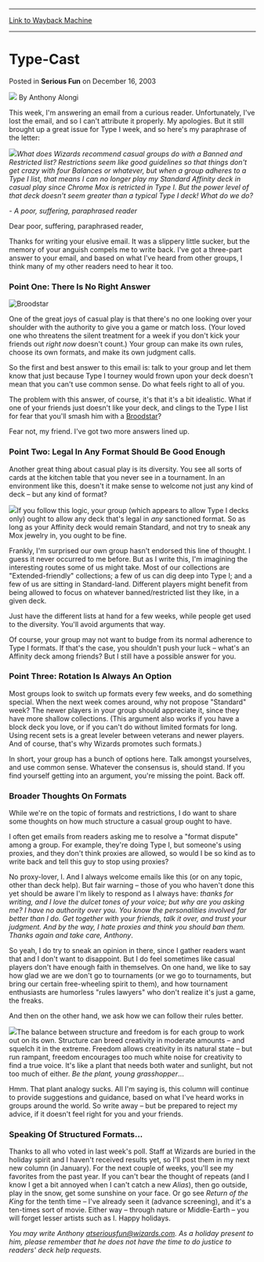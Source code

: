 
---
[Link to Wayback Machine](https://web.archive.org/web/20211020193250/https://magic.wizards.com/en/articles/archive/serious-fun/type-cast-2003-12-16)

[_metadata_:author]:- "Anthony Alongi"
[_metadata_:description]:- "This week, I'm answering an email from a curious reader. Unfortunately, I've lost the email, and so I can't attribute it properly. My apologies. But it still brought up a great issue for Type I week, and so here's my paraphrase of the letter: What does Wizards recommend casual groups do with a Banned and Restricted list? Restrictions seem like good guidelines so that things"
[_metadata_:generator]:- "Drupal 7 (http://drupal.org)"
[_metadata_:node]:- "610786"
[_metadata_:publish_date]:- "2003-12-16"
[_metadata_:source]:- "div-main-content"
[_metadata_:title]:- "Type-Cast"
[_metadata_:wayback_capture_timestamp]:- "2021-10-20 19:32:50"
[_metadata_:wayback_raw_url]:- "https://web.archive.org/web/20211020193250id_/https://magic.wizards.com/en/articles/archive/serious-fun/type-cast-2003-12-16"
[_metadata_:wayback_url]:- "https://magic.wizards.com/en/articles/archive/serious-fun/type-cast-2003-12-16"
---


Type-Cast
=========



 Posted in **Serious Fun**
 on December 16, 2003 






![](https://media.magic.wizards.com/styles/auth_small/public/images/person/authorpic_anthonyalongi.jpg)
By Anthony Alongi












This week, I'm answering an email from a curious reader. Unfortunately, I've lost the email, and so I can't attribute it properly. My apologies. But it still brought up a great issue for Type I week, and so here's my paraphrase of the letter:


![](https://media.wizards.com/legacy/global/images/mtgcom_daily_aa102_pic1_en.jpg)*What does Wizards recommend casual groups do with a Banned and Restricted list? Restrictions seem like good guidelines so that things don't get crazy with four Balances or whatever, but when a group adheres to a Type I list, that means I can no longer play my Standard Affinity deck in casual play since Chrome Mox is retricted in Type I. But the power level of that deck doesn't seem greater than a typical Type I deck! What do we do?*


*- A poor, suffering, paraphrased reader*


Dear poor, suffering, paraphrased reader,


Thanks for writing your elusive email. It was a slippery little sucker, but the memory of your anguish compels me to write back. I've got a three-part answer to your email, and based on what I've heard from other groups, I think many of my other readers need to hear it too.


### Point One: There Is No Right Answer



![Broodstar](http://gatherer.wizards.com/Handlers/Image.ashx?type=card&name=Broodstar)

One of the great joys of casual play is that there's no one looking over your shoulder with the authority to give you a game or match loss. (Your loved one who threatens the silent treatment for a week if you don't kick your friends out *right now* doesn't count.) Your group can make its own rules, choose its own formats, and make its own judgment calls.


So the first and best answer to this email is: talk to your group and let them know that just because Type I tourney would frown upon your deck doesn't mean that you can't use common sense. Do what feels right to all of you.


The problem with this answer, of course, it's that it's a bit idealistic. What if one of your friends just doesn't like your deck, and clings to the Type I list for fear that you'll smash him with a [Broodstar](https://gatherer.wizards.com/Pages/Card/Details.aspx?name=Broodstar)?


Fear not, my friend. I've got two more answers lined up.


### Point Two: Legal In Any Format Should Be Good Enough


Another great thing about casual play is its diversity. You see all sorts of cards at the kitchen table that you never see in a tournament. In an environment like this, doesn't it make sense to welcome not just any kind of deck – but any kind of format?


![](https://media.wizards.com/legacy/global/images/mtgcom_daily_aa102_pic2_en.jpg)If you follow this logic, your group (which appears to allow Type I decks only) ought to allow any deck that's legal in *any* sanctioned format. So as long as your Affinity deck would remain Standard, and not try to sneak any Mox jewelry in, you ought to be fine.


Frankly, I'm surprised our own group hasn't endorsed this line of thought. I guess it never occurred to me before. But as I write this, I'm imagining the interesting routes some of us might take. Most of our collections are "Extended-friendly" collections; a few of us can dig deep into Type I; and a few of us are sitting in Standard-land. Different players might benefit from being allowed to focus on whatever banned/restricted list they like, in a given deck.


Just have the different lists at hand for a few weeks, while people get used to the diversity. You'll avoid arguments that way.


Of course, your group may not want to budge from its normal adherence to Type I formats. If that's the case, you shouldn't push your luck – what's an Affinity deck among friends? But I still have a possible answer for you.


### Point Three: Rotation Is Always An Option


Most groups look to switch up formats every few weeks, and do something special. When the next week comes around, why not propose "Standard" week? The newer players in your group should appreciate it, since they have more shallow collections. (This argument also works if you have a block deck you love, or if you can't do without limited formats for long. Using recent sets is a great leveler between veterans and newer players. And of course, that's why Wizards promotes such formats.)


In short, your group has a bunch of options here. Talk amongst yourselves, and use common sense. Whatever the consensus is, should stand. If you find yourself getting into an argument, you're missing the point. Back off.


### Broader Thoughts On Formats


While we're on the topic of formats and restrictions, I do want to share some thoughts on how much structure a casual group ought to have.


I often get emails from readers asking me to resolve a "format dispute" among a group. For example, they're doing Type I, but someone's using proxies, and they don't think proxies are allowed, so would I be so kind as to write back and tell this guy to stop using proxies?


No proxy-lover, I. And I always welcome emails like this (or on any topic, other than deck help). But fair warning – those of you who haven't done this yet should be aware I'm likely to respond as I always have: *thanks for writing, and I love the dulcet tones of your voice; but why are you asking me? I have no authority over you. You know the personalities involved far better than I do. Get together with your friends, talk it over, and trust your judgment. And by the way, I hate proxies and think you should ban them. Thanks again and take care, Anthony*.


So yeah, I do try to sneak an opinion in there, since I gather readers want that and I don't want to disappoint. But I do feel sometimes like casual players don't have enough faith in themselves. On one hand, we like to say how glad we are we don't go to tournaments (or we go to tournaments, but bring our certain free-wheeling spirit to them), and how tournament enthusiasts are humorless "rules lawyers" who don't realize it's just a game, the freaks.


And then on the other hand, we ask how we can follow their rules better.


![](https://media.wizards.com/legacy/global/images/mtgcom_daily_aa102_pic3_en.jpg)The balance between structure and freedom is for each group to work out on its own. Structure can breed creativity in moderate amounts – and squelch it in the extreme. Freedom allows creativity in its natural state – but run rampant, freedom encourages too much white noise for creativity to find a true voice. It's like a plant that needs both water and sunlight, but not too much of either. *Be the plant, young grasshopper*...


Hmm. That plant analogy sucks. All I'm saying is, this column will continue to provide suggestions and guidance, based on what I've heard works in groups around the world. So write away – but be prepared to reject my advice, if it doesn't feel right for you and your friends.


### Speaking Of Structured Formats...


Thanks to all who voted in last week's poll. Staff at Wizards are buried in the holiday spirit and I haven't received results yet, so I'll post them in my next new column (in January). For the next couple of weeks, you'll see my favorites from the past year. If you can't bear the thought of repeats (and I know I get a bit annoyed when I can't catch a new *Alias*), then go outside, play in the snow, get some sunshine on your face. Or go see *Return of the King* for the tenth time – I've already seen it (advance screening), and it's a ten-times sort of movie. Either way – through nature or Middle-Earth – you will forget lesser artists such as I. Happy holidays.


*You may write Anthony atseriousfun@wizards.com. As a holiday present to him, please remember that he does not have the time to do justice to readers' deck help requests.*








